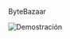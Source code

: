 ByteBazaar


![Demostración](./Proyectos-Programacion-II/Proyectos-Programacion-II/ContenidoMultimedia/Demostracion.gif)
